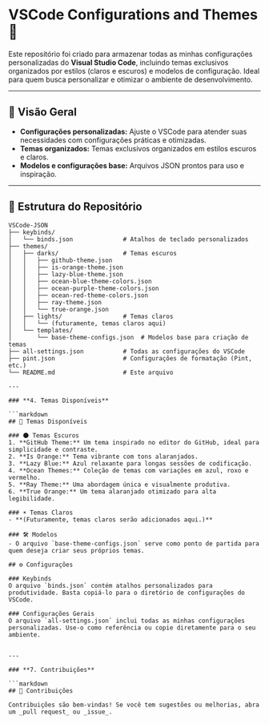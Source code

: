 # VSCode Configurations and Themes 🎨

Este repositório foi criado para armazenar todas as minhas configurações personalizadas do **Visual Studio Code**, incluindo temas exclusivos organizados por estilos (claros e escuros) e modelos de configuração. Ideal para quem busca personalizar e otimizar o ambiente de desenvolvimento.

---

## 🌟 Visão Geral

- **Configurações personalizadas:** Ajuste o VSCode para atender suas necessidades com configurações práticas e otimizadas.
- **Temas organizados:** Temas exclusivos organizados em estilos escuros e claros.
- **Modelos e configurações base:** Arquivos JSON prontos para uso e inspiração.

---

## 📁 Estrutura do Repositório

```plaintext
VSCode-JSON
├── keybinds/
│   └── binds.json              # Atalhos de teclado personalizados
├── themes/
│   ├── darks/                  # Temas escuros
│   │   ├── github-theme.json
│   │   ├── is-orange-theme.json
│   │   ├── lazy-blue-theme.json
│   │   ├── ocean-blue-theme-colors.json
│   │   ├── ocean-purple-theme-colors.json
│   │   ├── ocean-red-theme-colors.json
│   │   ├── ray-theme.json
│   │   └── true-orange.json
│   ├── lights/                 # Temas claros
│   │   └── (futuramente, temas claros aqui)
│   └── templates/
│       └── base-theme-configs.json  # Modelos base para criação de temas
├── all-settings.json           # Todas as configurações do VSCode
├── pint.json                   # Configurações de formatação (Pint, etc.)
└── README.md                   # Este arquivo

---

### **4. Temas Disponíveis**

```markdown
## 🎨 Temas Disponíveis

### 🌑 Temas Escuros
1. **GitHub Theme:** Um tema inspirado no editor do GitHub, ideal para simplicidade e contraste.
2. **Is Orange:** Tema vibrante com tons alaranjados.
3. **Lazy Blue:** Azul relaxante para longas sessões de codificação.
4. **Ocean Themes:** Coleção de temas com variações em azul, roxo e vermelho.
5. **Ray Theme:** Uma abordagem única e visualmente produtiva.
6. **True Orange:** Um tema alaranjado otimizado para alta legibilidade.

### ☀️ Temas Claros
- **(Futuramente, temas claros serão adicionados aqui.)**

### 🛠️ Modelos
- O arquivo `base-theme-configs.json` serve como ponto de partida para quem deseja criar seus próprios temas.

## ⚙️ Configurações

### Keybinds
O arquivo `binds.json` contém atalhos personalizados para produtividade. Basta copiá-lo para o diretório de configurações do VSCode.

### Configurações Gerais
O arquivo `all-settings.json` inclui todas as minhas configurações personalizadas. Use-o como referência ou copie diretamente para o seu ambiente.


---

### **7. Contribuições**

```markdown
## 🤝 Contribuições

Contribuições são bem-vindas! Se você tem sugestões ou melhorias, abra um _pull request_ ou _issue_.
